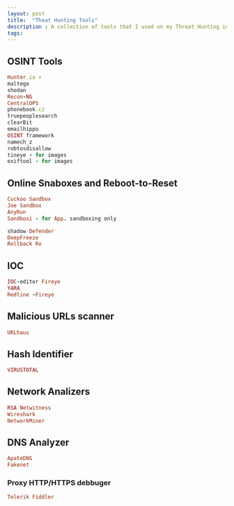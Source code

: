 ```yaml
---
layout: post
title:  "Theat Hunting Tools"
description : A collection of tools that I used on my Threat Hunting investigations .
tags: 
---
```



## OSINT Tools
```ruby
Hunter.io - 
maltego
shodan
Recon-NG
CentralOPS
phonebook.cz
truepeoplesearch
clearBit
emailhippo
OSINT framework
namech_z
robtosdisallow
tineye - for images
exiftool - for images
````
## Online Snaboxes and Reboot-to-Reset
```ruby
Cuckoo Sandbox
Joe Sandbox
AnyRun
Sandboxi - for App. sandboxing only
```

```ruby
shadow Defender
DeepFreeze
Rollback Rx
```
## IOC

```ruby
IOC-editor Fireye
YARA
Redline -Fireye
```
## Malicious URLs scanner
```ruby
URLhaus
```
## Hash Identifier
```ruby
VIRUSTOTAL
```

## Network Analizers
```ruby
RSA Netwitness
Wireshark
NetworkMiner
```

## DNS Analyzer
```ruby
ApateDNS
Fakenet
```

### Proxy HTTP/HTTPS debbuger
```ruby
Telerik Fiddler
```



